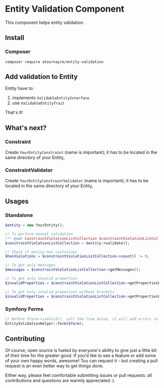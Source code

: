# Entity Validation Component

This component helps entity validation.

## Install
### Composer
```shell
composer require atournayre/entity-validation
```

## Add validation to Entity
Entity have to:
1. implements ```ValidableEntityInterface```
2. use ```ValidableEntityTrait```

That's it!

## What's next?
### Constraint
Create ```YourEntityConstraint``` (name is important); it has to be located in the same directory of your Entity, 

### ConstraintValidator
Create ```YourEntityConstraintValidator``` (name is important); it has to be located in the same directory of your Entity,

## Usages
### Standalone
```php
$entity = new YourEntity();

// To perform manual validation
/** @var ConstraintViolationListCollection $constraintViolationListCollection */
$constraintViolationListCollection = $entity->validate();

// Check if entity has violations
$hasViolations = $constraintViolationListCollection->count() != 0;

// To get only messages
$messages = $constraintViolationListCollection->getMessages();

// To get only invalid properties
$invalidProperties = $constraintViolationListCollection->getPropertiesPaths();

// To get only invalid properties without brackets
$invalidProperties = $constraintViolationListCollection->getPropertiesPaths(true);
```

### Symfony Forms
```php
// Before $form->isValid(), call the line below, it will add errors to form for invalid values
EntityValidationHelper::form($form);
```

## Contributing
Of course, open source is fueled by everyone's ability to give just a little bit
of their time for the greater good. If you'd like to see a feature or add some of
your *own* happy words, awesome! Tou can request it - but creating a pull request
is an even better way to get things done.

Either way, please feel comfortable submitting issues or pull requests: all contributions
and questions are warmly appreciated :).
